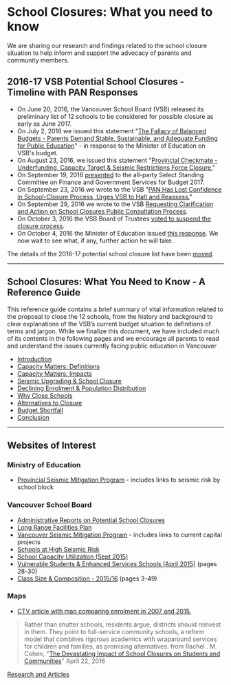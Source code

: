 # School Closures: What you need to know

We are sharing our research and findings related to the school closure situation to help inform and support the advocacy of parents and community members.

## 2016-17 VSB Potential School Closures - Timeline with PAN Responses

* On June 20, 2016, the Vancouver School Board (VSB) released its preliminary list of 12 schools to be considered for possible closure as early as June 2017. 
* On July 2, 2016 we issued this statement "[The Fallacy of Balanced Budgets - Parents Demand Stable, Sustainable, and Adequate Funding for Public Education](/2016/07/02/balanced-budgets)" - in response to the Minister of Education on VSB's budget.
* On August 23, 2016, we issued this statement "[Provincial Checkmate - Underfunding, Capacity Target & Seismic Restrictions Force Closure.](/2016/08/23/provincial-checkmate)"
* On September 19, 2016 [presented](/2016/09/20/2017-budget) to the all-party Select Standing Committee on Finance and Government Services for Budget 2017.
* On September 23, 2016 we wrote to the VSB  "[PAN Has Lost Confidence in School-Closure Process, Urges VSB to Halt and Reassess.](/2016/09/23/request-for-information)"
* On September 29, 2016 we wrote to the VSB [Requesting Clarification and Action on School Closures Public Consultation Process](/2016/09/29/letter-to-the-vsb).
* On October 3, 2016 the VSB Board of Trustees [voted to suspend the closure process](https://www.vsb.bc.ca/district-news/vancouver-board-education-suspends-school-closure-process).
* On October 4, 2016 the Minister of Education issued [this response](https://news.gov.bc.ca/releases/2016EDUC0123-001897). We now wait to see what, if any, further action he will take. 

The details of the 2016-17 potential school closure list have been [moved](). 

---

## School Closures: What You Need to Know - A Reference Guide

This reference guide contains a brief summary of vital information related to the proposal to close the 12 schools, from the history and background to clear explanations of the VSB’s current budget situation to definitions of terms and jargon. While we finalize this document, we have included much of its contents in the following pages and we encourage all parents to read and understand the issues currently facing public education in Vancouver

* [Introduction]()
* [Capacity Matters: Definitions]()
* [Capacity Matters: Impacts]()
* [Seismic Upgrading & School Closure]()
* [Declining Enrolment & Population Distribution]()
* [Why Close Schools]()
* [Alternatives to Closure]()
* [Budget Shortfall]()
* [Conclusion]()

---

## Websites of Interest

### Ministry of Education
* [Provincial Seismic Mitigation Program](http://www2.gov.bc.ca/gov/content/education-training/administration/resource-management/capital-planning/seismic-mitigation-program) - includes links to seismic risk by school block

### Vancouver School Board
* [Administrative Reports on Potential School Closures](http://engage.vsb.bc.ca/)
* [Long Range Facilities Plan](http://engage.vsb.bc.ca/lrfp-updates/)
* [Vancouver Seismic Mitigation Program](https://www.vsb.bc.ca/seismic-information) - includes links to current capital projects
* [Schools at High Seismic Risk](http://engage.vsb.bc.ca/wp-content/uploads/2016/05/appendix-f-schools-with-high-seismic-risk.pdf)
* [School Capacity Utilization (Sept 2015)](http://engage.vsb.bc.ca/wp-content/uploads/2016/06/appendix-k-current-capacity-utilization-by-school.pdf)
* [Vulnerable Students & Enhanced Services Schools (April 2015)](https://www.vsb.bc.ca/sites/default/files/15Nov18_op_commIII_agenda_1.pdf) (pages 28-30)
* [Class Size & Composition - 2015/16](https://www.vsb.bc.ca/sites/default/files/16Feb03_op_commIV_agenda.pdf) (pages 3-49)

### Maps
* [CTV article with map comparing enrolment in 2007 and 2015.](http://bc.ctvnews.ca/school-board-reveals-shortlist-of-12-schools-facing-potential-closure-1.2953547)


> Rather than shutter schools, residents argue, districts should reinvest in them. They point to full-service community schools, a reform model that combines rigorous academics with wraparound services for children and families, as promising alternatives.
from Rachel . M. Cohen, "[The Devastating Impact of School Closures on Students and Communities](http://www.alternet.org/education/devastating-impact-school-closures-students-and-communities)" April 22, 2016

[Research and Articles]()
